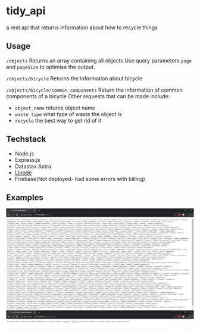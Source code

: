 # tidy_api

a rest api that returns information about how to recycle things

## Usage

`/objects` Returns an array containing all objects
Use query parameters `page` and `pageSize` to optimise
the output.

`/objects/bicycle` Returns the information about bicycle

`/objects/bicycle/common_components` Return the information of common components of a bicycle
Other requests that can be made include:

* `object_name` returns object name
* `waste_type` what type of waste the object is
* `recycle` the best way to get rid of it

## Techstack

* Node.js
* Express.js
* Datastax Astra
* [Linode](http://172.104.206.61/objects)
* Firebase(Not deployed- had some errors with billing)

## Examples
![Example 1](img/1.png)
![Example 2](img/2.png)
